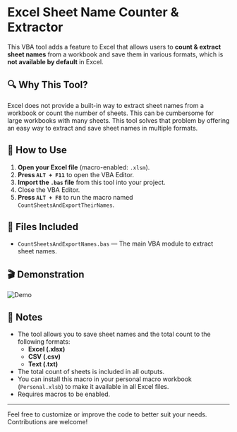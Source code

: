 # Excel Sheet Name Counter & Extractor

This VBA tool adds a feature to Excel that allows users to **count & extract sheet names** from a workbook and save them in various formats, which is **not available by default** in Excel.

## 🔍 Why This Tool?

Excel does not provide a built-in way to extract sheet names from a workbook or count the number of sheets. This can be cumbersome for large workbooks with many sheets. This tool solves that problem by offering an easy way to extract and save sheet names in multiple formats.

## 🚀 How to Use

1. **Open your Excel file** (macro-enabled: `.xlsm`).
2. **Press `ALT + F11`** to open the VBA Editor.
3. **Import the `.bas` file** from this tool into your project.
4. Close the VBA Editor.
5. **Press `ALT + F8`** to run the macro named `CountSheetsAndExportTheirNames`.

## 📁 Files Included

- `CountSheetsAndExportNames.bas` — The main VBA module to extract sheet names.


## 🎬 Demonstration

![Demo](assets/count-sheet-demo.gif)

## 📌 Notes

- The tool allows you to save sheet names and the total count to the following formats:
  - **Excel (.xlsx)**
  - **CSV (.csv)**
  - **Text (.txt)**
- The total count of sheets is included in all outputs.
- You can install this macro in your personal macro workbook (`Personal.xlsb`) to make it available in all Excel files.
- Requires macros to be enabled.

---

Feel free to customize or improve the code to better suit your needs. Contributions are welcome!
